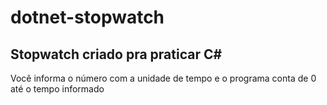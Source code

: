 # dotnet-stopwatch
Stopwatch criado pra praticar C#
---
Você informa o número com a unidade de tempo e o programa conta de 0 até o tempo informado
